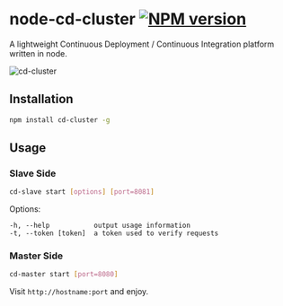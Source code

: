 # node-cd-cluster [![NPM version][npm-image]][npm-url]

A lightweight Continuous Deployment / Continuous Integration platform written in node.

![cd-cluster](https://cloud.githubusercontent.com/assets/2156642/16941742/9c2c3242-4dc4-11e6-8286-906d9a93d2f6.jpg)

## Installation

```sh
npm install cd-cluster -g
```

## Usage

### Slave Side

```sh
cd-slave start [options] [port=8081]
```

Options:

    -h, --help           output usage information
    -t, --token [token]  a token used to verify requests

[npm-url]: https://npmjs.org/package/cd-cluster
[npm-image]: https://badge.fury.io/js/cd-cluster.svg

### Master Side

```sh
cd-master start [port=8080]
```

Visit `http://hostname:port` and enjoy.
